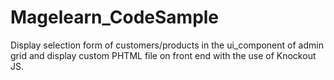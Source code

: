 # Magelearn_CodeSample
Display selection form of customers/products in the ui_component of admin grid and display custom PHTML file on front end with the use of Knockout JS.

